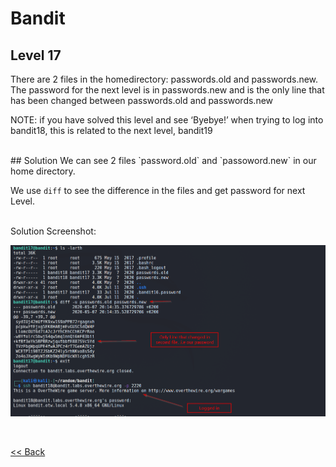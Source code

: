 # Bandit

## Level 17
There are 2 files in the homedirectory: passwords.old and passwords.new. The password for the next level is in passwords.new and is the only line that has been changed between passwords.old and passwords.new

NOTE: if you have solved this level and see ‘Byebye!’ when trying to log into bandit18, this is related to the next level, bandit19

<br/>
## Solution
We can see 2 files `password.old` and `passoword.new` in our home directory.

We use `diff` to see the difference in the files and get password for next Level.

<br/>
Solution Screenshot:

![Level 17 Image](./images/Level17.png)

<br/>

[<< Back](https://grey-fish.github.io/Bandit/index.html)
